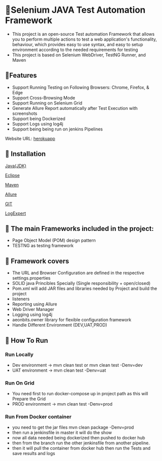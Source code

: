 # 📝Selenium JAVA Test Automation Framework
- This project is an open-source Test automation Framework that allows you to perform multiple actions to test a web application's functionality, behaviour, 
which provides easy to use syntax, and easy to setup environment according to the needed requirements for testing
- This project is based on Selenium WebDriver, TestNG Runner, and Maven

## 📝Features
- Support Running Testing on Following Browsers: Chrome, Firefox, & Edge
- Support Cross-Browsing Mode
- Support Running on Selenium Grid
- Generate Allure Report automatically after Test Execution with screenshots
- Support being Dockerized
- Support Logs using log4j
- Support being being run on jenkins Pipelines

Website URL: [herokuapp](https://the-internet.herokuapp.com/)

## 📝 Installation
[Java(JDK)](https://www.oracle.com/java/technologies/downloads/)

[Eclipse](https://www.eclipse.org/downloads/)

[Maven](https://maven.apache.org/download.cgi)

[Allure](https://github.com/allure-framework/allure2/releases)

[GIT](https://git-scm.com/downloads)

[LogExpert](https://github.com/zarunbal/LogExpert/releases/tag/v1.9.0)

## 📝 The main Frameworks included in the project:
* Page Object Model (POM) design pattern
* TESTNG as testing framework

## 📝 Framework  covers
* The URL and Browser Configuration are defined in the respective settings.properties
* SOLID java Princibles Specially (Single responsibility + open/closed)
* Pom.xml will add JAR files and libraries needed by Project and build the project
* listeners
* Reporting using Allure
* Web Driver Manager
* Logging using log4j
* aeonbits.owner library for flexible configuration framework
* Handle Different Environment (DEV,UAT,PROD)

## 📝 How To Run
### Run Locally
* Dev environment  -> mvn clean test or mvn clean test -Denv=dev
* UAT environment  -> mvn clean test -Denv=uat
### Run On Grid
* You need first to run docker-compose up in project path as this will Prepare the Grid
* PROD environment -> mvn clean test -Denv=prod
### Run From Docker container
*  you need to get the jar files mvn clean package -Denv=prod
*  then run a jenkinsfile in master it will do the show
*  now all data needed being dockerized then pushed to docker hub
*  then from the branch run the other jenkinsfile from another pipeline.
*  then it will pull the container from docker hub then run the Tests and save results and logs

